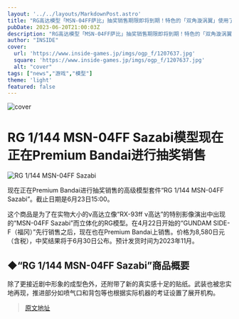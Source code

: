 ```yaml
---
layout: '../../layouts/MarkdownPost.astro'
title: "RG高达模型「MSN-04FF萨比」抽奖销售期限即将到期！特色的「双角漩涡翼」使用了新的零件"
pubDate: 2023-06-20T21:00:03Z
description: "RG高达模型「MSN-04FF萨比」抽奖销售期限即将到期！特色的「双角漩涡翼」使用了新的零件"
author: "INSIDE"
cover:
  url: 'https://www.inside-games.jp/imgs/ogp_f/1207637.jpg'
  square: 'https://www.inside-games.jp/imgs/ogp_f/1207637.jpg'
  alt: "cover"
tags: ["news","游戏","模型"]
theme: 'light'
featured: false
---
```


![cover](https://www.inside-games.jp/imgs/ogp_f/1207637.jpg)

# RG 1/144 MSN-04FF Sazabi模型现在正在Premium Bandai进行抽奖销售

![RG 1/144 MSN-04FF Sazabi](https://www.inside-games.jp/imgs/zoom/1207637.jpg)

现在正在Premium Bandai进行抽奖销售的高级模型套件“RG 1/144 MSN-04FF Sazabi”。截止日期是6月23日15:00。

这个商品是为了在实物大小的ν高达立像“RX-93ff ν高达”的特别影像演出中出现的“MSN-04FF Sazabi”而立体化的RG模型。在4月22日开始的“GUNDAM SIDE-F（福冈）”先行销售之后，现在也在Premium Bandai上销售。价格为8,580日元（含税），中奖结果将于6月30日公布。预计发货时间为2023年11月。

## ◆“RG 1/144 MSN-04FF Sazabi”商品概要

除了更接近剧中形象的成型色外，还附带了新的真实感十足的贴纸。武装也被忠实地再现，推进部分如喷气口和背包等也根据实际机器的考证设置了展开机构。

>[原文地址](https://www.inside-games.jp/article/2023/06/21/146681.html)  